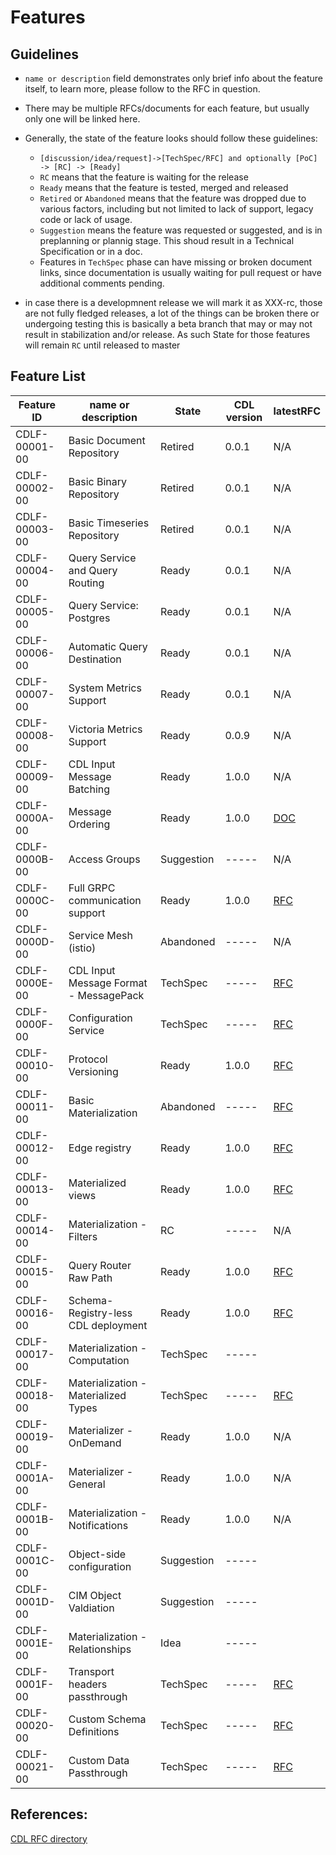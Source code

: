 # Features

## Guidelines
* `name or description` field demonstrates only brief info about the feature itself, to learn more, please follow to the
  RFC in question.
* There may be multiple RFCs/documents for each feature, but usually only one will be linked here.
* Generally, the state of the feature looks should follow these guidelines:
    - `[discussion/idea/request]->[TechSpec/RFC] and optionally [PoC] -> [RC] -> [Ready]`
    - `RC` means that the feature is waiting for the release
    - `Ready` means that the feature is tested, merged and released
    - `Retired` or `Abandoned` means that the feature was dropped due to various factors, including but not limited to
      lack of support, legacy code or lack of usage.
    - `Suggestion` means the feature was requested or suggested, and is in preplanning or plannig stage. This shoud
      result in a Technical Specification or in a doc.
    - Features in `TechSpec` phase can have missing or broken document links, since documentation is usually waiting for
      pull request or have additional comments pending.

* in case there is a developmnent release we will mark it as XXX-rc, those are not fully fledged releases, a lot of the
  things can be broken there or undergoing testing this is basically a beta branch that may or may not result in
  stabilization and/or release. As such State for those features will remain `RC` until released to master

## Feature List
| Feature ID    | name or description                    | State      | CDL version | latestRFC                                                             |
|---------------|----------------------------------------|------------|-------------|-----------------------------------------------------------------------|
| CDLF-00001-00 | Basic Document Repository              | Retired    | 0.0.1       | N/A                                                                   |
| CDLF-00002-00 | Basic Binary Repository                | Retired    | 0.0.1       | N/A                                                                   |
| CDLF-00003-00 | Basic Timeseries Repository            | Retired    | 0.0.1       | N/A                                                                   |
| CDLF-00004-00 | Query Service and Query Routing        | Ready      | 0.0.1       | N/A                                                                   |
| CDLF-00005-00 | Query Service: Postgres                | Ready      | 0.0.1       | N/A                                                                   |
| CDLF-00006-00 | Automatic Query Destination            | Ready      | 0.0.1       | N/A                                                                   |
| CDLF-00007-00 | System Metrics Support                 | Ready      | 0.0.1       | N/A                                                                   |
| CDLF-00008-00 | Victoria Metrics Support               | Ready      | 0.0.9       | N/A                                                                   |
| CDLF-00009-00 | CDL Input Message Batching             | Ready      | 1.0.0       | N/A                                                                   |
| CDLF-0000A-00 | Message Ordering                       | Ready      | 1.0.0       | [DOC](./ordering.md)                                                  |
| CDLF-0000B-00 | Access Groups                          | Suggestion | -----       | N/A                                                                   |
| CDLF-0000C-00 | Full GRPC communication support        | Ready      | 1.0.0       | [RFC](../rfc/0001_Alternative_communication_method_01.md)             |
| CDLF-0000D-00 | Service Mesh (istio)                   | Abandoned  | -----       | N/A                                                                   |
| CDLF-0000E-00 | CDL Input Message Format - MessagePack | TechSpec   | -----       | [RFC](../rfc/0003_Usage_of_Message_Pack_format_as_a_CDL_input_01.md)  |
| CDLF-0000F-00 | Configuration Service                  | TechSpec   | -----       | [RFC](../rfc/0020_Configuration_Service_01.md)                        |
| CDLF-00010-00 | Protocol Versioning                    | Ready      | 1.0.0       | [RFC](../rfc/0009_CDL_Ingestion_API_versioning_02.md)                 |
| CDLF-00011-00 | Basic Materialization                  | Abandoned  | -----       | [RFC](../rfc/0002_Materialization_01.md)                              |
| CDLF-00012-00 | Edge registry                          | Ready      | 1.0.0       | [RFC](../rfc/0006_Edge_registry_01.md)                                |
| CDLF-00013-00 | Materialized views                     | Ready      | 1.0.0       | [RFC](../rfc/0007_Materialized_views_01.md)                           |
| CDLF-00014-00 | Materialization - Filters              | RC         | -----       | N/A                                                                   |
| CDLF-00015-00 | Query Router Raw Path                  | Ready      | 1.0.0       | [RFC](../rfc/0014_Query_raw_routes_01.md)                             |
| CDLF-00016-00 | Schema-Registry-less CDL deployment    | Ready      | 1.0.0       | [RFC](../rfc/0010_Schema_Registry_less_CDL_deployment_01.md)          |
| CDLF-00017-00 | Materialization - Computation          | TechSpec   | -----       |                                                                       |
| CDLF-00018-00 | Materialization - Materialized Types   | TechSpec   | -----       | [RFC](../rfc/0022_Materialization_Types_01.md)                        |
| CDLF-00019-00 | Materializer - OnDemand                | Ready      | 1.0.0       | N/A                                                                   |
| CDLF-0001A-00 | Materializer - General                 | Ready      | 1.0.0       | N/A                                                                   |
| CDLF-0001B-00 | Materialization - Notifications        | Ready      | 1.0.0       | N/A                                                                   |
| CDLF-0001C-00 | Object-side configuration              | Suggestion | -----       |                                                                       |
| CDLF-0001D-00 | CIM Object Valdiation                  | Suggestion | -----       |                                                                       |
| CDLF-0001E-00 | Materialization - Relationships        | Idea       | -----       |                                                                       |
| CDLF-0001F-00 | Transport headers passthrough          | TechSpec   | -----       | [RFC](../rfc/0018_Transport_headers_passthrough_01.md)                |
| CDLF-00020-00 | Custom Schema Definitions              | TechSpec   | -----       | [RFC](../rfc/0019_Simplify_Schema_Definitions_01.md)                  |
| CDLF-00021-00 | Custom Data Passthrough                | TechSpec   | -----       | [RFC](../rfc/0021_Custom_Data_Passthrough_01.md)                      |

## References:

[CDL RFC directory](https://github.com/epiphany-platform/CommonDataLayer/tree/develop/docs/rfc)
